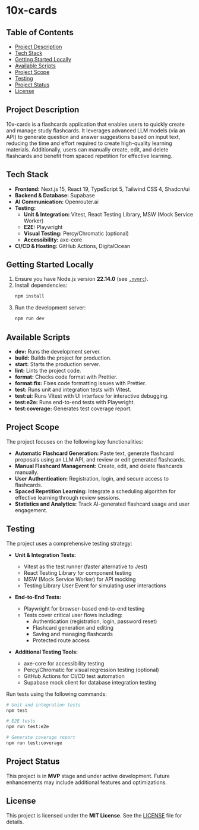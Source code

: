 # 10x-cards

## Table of Contents

- [Project Description](#project-description)
- [Tech Stack](#tech-stack)
- [Getting Started Locally](#getting-started-locally)
- [Available Scripts](#available-scripts)
- [Project Scope](#project-scope)
- [Testing](#testing)
- [Project Status](#project-status)
- [License](#license)

## Project Description

10x-cards is a flashcards application that enables users to quickly create and manage study flashcards. It leverages advanced LLM models (via an API) to generate question and answer suggestions based on input text, reducing the time and effort required to create high-quality learning materials. Additionally, users can manually create, edit, and delete flashcards and benefit from spaced repetition for effective learning.

## Tech Stack

- **Frontend:** Next.js 15, React 19, TypeScript 5, Tailwind CSS 4, Shadcn/ui
- **Backend & Database:** Supabase
- **AI Communication:** Openrouter.ai
- **Testing:**
  - **Unit & Integration:** Vitest, React Testing Library, MSW (Mock Service Worker)
  - **E2E:** Playwright
  - **Visual Testing:** Percy/Chromatic (optional)
  - **Accessibility:** axe-core
- **CI/CD & Hosting:** GitHub Actions, DigitalOcean

## Getting Started Locally

1. Ensure you have Node.js version **22.14.0** (see [`.nvmrc`](./.nvmrc)).
2. Install dependencies:
   ```bash
   npm install
   ```
3. Run the development server:
   ```bash
   npm run dev
   ```

## Available Scripts

- **dev:** Runs the development server.
- **build:** Builds the project for production.
- **start:** Starts the production server.
- **lint:** Lints the project code.
- **format:** Checks code format with Prettier.
- **format:fix:** Fixes code formatting issues with Prettier.
- **test:** Runs unit and integration tests with Vitest.
- **test:ui:** Runs Vitest with UI interface for interactive debugging.
- **test:e2e:** Runs end-to-end tests with Playwright.
- **test:coverage:** Generates test coverage report.

## Project Scope

The project focuses on the following key functionalities:

- **Automatic Flashcard Generation:** Paste text, generate flashcard proposals using an LLM API, and review or edit generated flashcards.
- **Manual Flashcard Management:** Create, edit, and delete flashcards manually.
- **User Authentication:** Registration, login, and secure access to flashcards.
- **Spaced Repetition Learning:** Integrate a scheduling algorithm for effective learning through review sessions.
- **Statistics and Analytics:** Track AI-generated flashcard usage and user engagement.

## Testing

The project uses a comprehensive testing strategy:

- **Unit & Integration Tests:**

  - Vitest as the test runner (faster alternative to Jest)
  - React Testing Library for component testing
  - MSW (Mock Service Worker) for API mocking
  - Testing Library User Event for simulating user interactions

- **End-to-End Tests:**

  - Playwright for browser-based end-to-end testing
  - Tests cover critical user flows including:
    - Authentication (registration, login, password reset)
    - Flashcard generation and editing
    - Saving and managing flashcards
    - Protected route access

- **Additional Testing Tools:**
  - axe-core for accessibility testing
  - Percy/Chromatic for visual regression testing (optional)
  - GitHub Actions for CI/CD test automation
  - Supabase mock client for database integration testing

Run tests using the following commands:

```bash
# Unit and integration tests
npm test

# E2E tests
npm run test:e2e

# Generate coverage report
npm run test:coverage
```

## Project Status

This project is in **MVP** stage and under active development. Future enhancements may include additional features and optimizations.

## License

This project is licensed under the **MIT License**. See the [LICENSE](./LICENSE) file for details.
